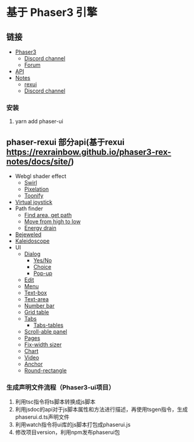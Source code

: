# 基于 Phaser3 引擎

## 链接

- [Phaser3](https://github.com/photonstorm/phaser)
    - [Discord channel](https://discord.gg/phaser)
    - [Forum](https://phaser.discourse.group/)
- [API](https://photonstorm.github.io/phaser3-docs/index.html)
- [Notes](https://rexuirainbow.github.io/phaser3-rexui-notes/docs/site/index.html)
    - [rexui](https://rexuirainbow.github.io/phaser3-rexui-notes/docs/site/ui-overview/)
    - [Discord channel](https://discord.gg/kWkuFZK)

### 安装

1. yarn add phaser-ui

## phaser-rexui 部分api(基于rexui https://rexrainbow.github.io/phaser3-rex-notes/docs/site/)

- Webgl shader effect
    - [Swirl](https://codepen.io/rexuirainbow/full/RBXQBo)
    - [Pixelation](https://codepen.io/rexuirainbow/full/MqgmgE)
    - [Toonify](https://codepen.io/rexuirainbow/full/ErWNXa)
- [Virtual joystick](https://codepen.io/rexuirainbow/full/oyqvQY)
- Path finder
    - [Find area, get path](https://codepen.io/rexuirainbow/full/qvJwjJ)
    - [Move from high to low](https://codepen.io/rexuirainbow/full/NJOmQg)
    - [Energy drain](https://codepen.io/rexuirainbow/pen/vMjNNm)
- [Bejeweled](https://codepen.io/rexuirainbow/full/wEVYoY)
- [Kaleidoscope](https://codepen.io/rexuirainbow/full/RdzvVj)
- UI
    - [Dialog](https://codepen.io/rexuirainbow/pen/oQjMWE)
        - [Yes/No](https://codepen.io/rexuirainbow/pen/MPZWZG)
        - [Choice](https://codepen.io/rexuirainbow/pen/ePoRVz)
        - [Pop-up](https://codepen.io/rexuirainbow/pen/NEpjmP)
    - [Edit](https://codepen.io/rexuirainbow/pen/YbvwBw)
    - [Menu](https://codepen.io/rexuirainbow/pen/PxOEBr)
    - [Text-box](https://codepen.io/rexuirainbow/pen/MzGoJv)
    - [Text-area](https://codepen.io/rexuirainbow/pen/JzBZzy)
    - [Number bar](https://codepen.io/rexuirainbow/pen/qLZPXr)
    - [Grid table](https://codepen.io/rexuirainbow/pen/XyJbWX)
    - [Tabs](https://codepen.io/rexuirainbow/pen/qJeVza)
        - [Tabs-tables](https://codepen.io/rexuirainbow/pen/BGKvXK)
    - [Scroll-able panel](https://codepen.io/rexuirainbow/pen/YMyBom)
    - [Pages](https://codepen.io/rexuirainbow/pen/vPWzBa)
    - [Fix-width sizer](https://codepen.io/rexuirainbow/pen/WPJPdK)
    - [Chart](https://codepen.io/rexuirainbow/pen/qwVBNy)
    - [Video](https://codepen.io/rexuirainbow/pen/Gazmyz)
    - [Anchor](https://codepen.io/rexuirainbow/pen/jJqXxB)
    - [Round-rectangle](https://codepen.io/rexuirainbow/pen/ZqqJjG)
    
### 生成声明文件流程（Phaser3-ui项目）
1. 利用tsc指令将ts脚本转换成js脚本
2. 利用jsdoc的api对于js脚本属性和方法进行描述，再使用tsgen指令，生成phaserui.d.ts声明文件
3. 利用watch指令将ui库的js脚本打包成phaserui.js
4. 修改项目version，利用npm发布phaserui包
